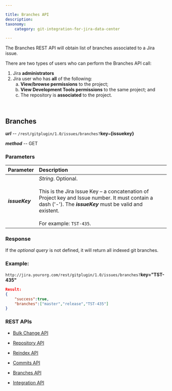 ```yaml
---

title: Branches API
description:
taxonomy:
    category: git-integration-for-jira-data-center

---
```

The Branches REST API will obtain list of branches associated to a Jira issue.

<div class="bbb-callout bbb--alert">
    <div class="irow">
    <div class="ilogobox">
        <span class="logoimg"></span>
    </div>
    <div class="imsgbox">
        There are two types of users who can perform the Branches API call:
        <ol>
            <li>Jira <b>administrators</b></li>
            <li>Jira user who has <b>all</b> of the following:
            <ol type='a'>
                <li><b>View/browse permissions</b> to the project;</li>
                <li><b>View Development Tools permissions</b> to the same project; and</li>
                <li>The repository is <b>associated</b> to the project.</li>
            </ol>
            </li>
        </ol>
    </div>
    </div>
</div>
<br>

## Branches

_**url**_ -- `/rest/gitplugin/1.0/issues/branches?`**key**`=`**{issuekey}**

_**method**_ -- GET

### Parameters

| Parameter | Description |
| :--- | :--- |
| _**issueKey**_ | _String_. Optional.<br><br>This is the Jira Issue Key – a concatenation of Project key and Issue number. It must contain a dash ('-'). The _**issueKey**_ must be valid and existent.<br><br>For example: `TST-435`. |

### Response

If the _optional query_ is not defined, it will return all indexed git branches.

### Example:

`http://jira.yourorg.com/rest/gitplugin/1.0/issues/branches?`**key="TST-435"**

```json
Result:
{
    "success":true,
    "branches":["master","release","TST-435"]
}
```

### REST APIs

*   [Bulk Change API](/git-integration-for-jira-data-center/bulk-change-api-gij-self-managed/)

*   [Repository API](/git-integration-for-jira-data-center/repository-api-gij-self-managed/)

*   [Reindex API](/git-integration-for-jira-data-center/Reindex-api-gij-self-managed/)

*   [Commits API](/git-integration-for-jira-data-center/commits-api-gij-self-managed/)

*   [Branches API](/git-integration-for-jira-data-center/branches-api-gij-self-managed/)

*   [Integration API](/git-integration-for-jira-data-center/integration-api-gij-self-managed)

